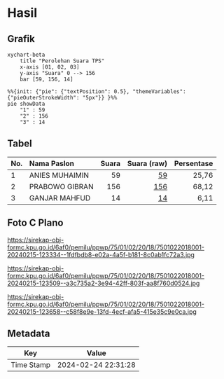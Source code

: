 # Hasil

## Grafik

```mermaid
xychart-beta
    title "Perolehan Suara TPS"
    x-axis [01, 02, 03]
    y-axis "Suara" 0 --> 156
    bar [59, 156, 14]
```

```mermaid
%%{init: {"pie": {"textPosition": 0.5}, "themeVariables": {"pieOuterStrokeWidth": "5px"}} }%%
pie showData
    "1" : 59
    "2" : 156
    "3" : 14
```

## Tabel

| No. | Nama Paslon    | Suara | Suara (raw) | Persentase |
|:--- |:-------------- | -----:| -----------:| ----------:|
| 1   | ANIES MUHAIMIN | 59    | [59][p-1]   | 25,76      |
| 2   | PRABOWO GIBRAN | 156   | [156][p-2]  | 68,12      |
| 3   | GANJAR MAHFUD  | 14    | [14][p-3]   | 6,11       |


[p-1]: https://github.com/gigit-pemilu/pemilu-2024-75-gorontalo/blob/main/pilpres/hitung-suara/sub/75-gorontalo/sub/01-gorontalo/sub/02-telaga/sub/2018-dulamayo-selatan/sub/001-tps/sub/paslon-1.txt
[p-2]: https://github.com/gigit-pemilu/pemilu-2024-75-gorontalo/blob/main/pilpres/hitung-suara/sub/75-gorontalo/sub/01-gorontalo/sub/02-telaga/sub/2018-dulamayo-selatan/sub/001-tps/sub/paslon-2.txt
[p-3]: https://github.com/gigit-pemilu/pemilu-2024-75-gorontalo/blob/main/pilpres/hitung-suara/sub/75-gorontalo/sub/01-gorontalo/sub/02-telaga/sub/2018-dulamayo-selatan/sub/001-tps/sub/paslon-3.txt

## Foto C Plano

https://sirekap-obj-formc.kpu.go.id/6af0/pemilu/ppwp/75/01/02/20/18/7501022018001-20240215-123334--1fdfbdb8-e02a-4a5f-b181-8c0ab1fc72a3.jpg

https://sirekap-obj-formc.kpu.go.id/6af0/pemilu/ppwp/75/01/02/20/18/7501022018001-20240215-123509--a3c735a2-3e94-42ff-803f-aa8f760d0524.jpg

https://sirekap-obj-formc.kpu.go.id/6af0/pemilu/ppwp/75/01/02/20/18/7501022018001-20240215-123658--c58f8e9e-13fd-4ecf-afa5-415e35c9e0ca.jpg


## Metadata

| Key        | Value               |
| ---------- | ------------------- |
| Time Stamp | 2024-02-24 22:31:28 |



